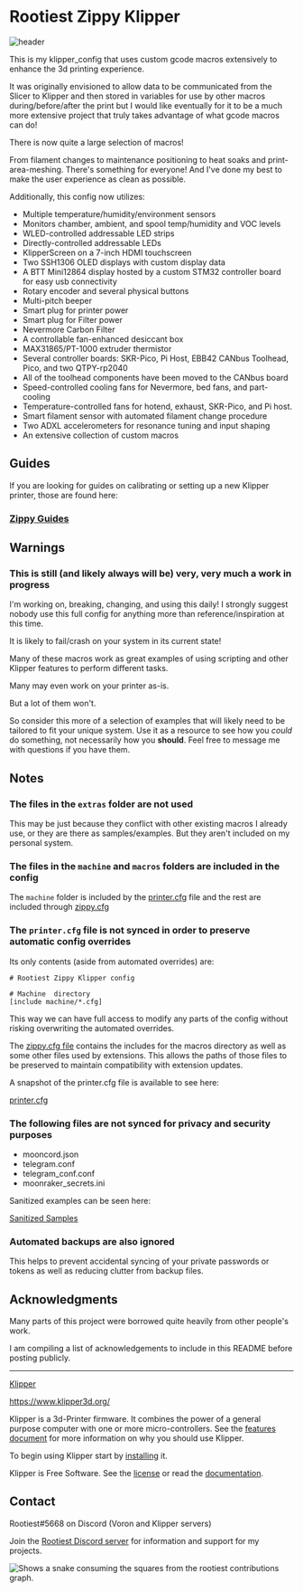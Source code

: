 <!--
 Copyright (C) 2022 Chris Laprade (chris@rootiest.com)

 This file is part of zippy_config.

 zippy_config is free software: you can redistribute it and/or modify
 it under the terms of the GNU General Public License as published by
 the Free Software Foundation, either version 3 of the License, or
 (at your option) any later version.

 zippy_config is distributed in the hope that it will be useful,
 but WITHOUT ANY WARRANTY; without even the implied warranty of
 MERCHANTABILITY or FITNESS FOR A PARTICULAR PURPOSE.  See the
 GNU General Public License for more details.

 You should have received a copy of the GNU General Public License
 along with zippy_config.  If not, see <http://www.gnu.org/licenses/>.
-->

# Rootiest Zippy Klipper

![header](guides/resources/pretty_header.png)

This is my klipper_config that uses custom gcode macros extensively to enhance the 3d printing experience.

It was originally envisioned to allow data to be communicated from the Slicer to Klipper and then stored in variables for use by other macros during/before/after the print but I would like eventually for it to be a much more extensive project that truly takes advantage of what gcode macros can do!

There is now quite a large selection of macros!

From filament changes to maintenance positioning to heat soaks and print-area-meshing. There's something for everyone! And I've done my best to make the user experience as clean as possible.

Additionally, this config now utilizes:

- Multiple temperature/humidity/environment sensors
- Monitors chamber, ambient, and spool temp/humidity and VOC levels
- WLED-controlled addressable LED strips
- Directly-controlled addressable LEDs
- KlipperScreen on a 7-inch HDMI touchscreen
- Two SSH1306 OLED displays with custom display data
- A BTT Mini12864 display hosted by a custom STM32 controller board for easy usb connectivity
- Rotary encoder and several physical buttons
- Multi-pitch beeper
- Smart plug for printer power
- Smart plug for Filter power
- Nevermore Carbon Filter
- A controllable fan-enhanced desiccant box
- MAX31865/PT-1000 extruder thermistor
- Several controller boards: SKR-Pico, Pi Host, EBB42 CANbus Toolhead, Pico, and two QTPY-rp2040
- All of the toolhead components have been moved to the CANbus board
- Speed-controlled cooling fans for Nevermore, bed fans, and part-cooling
- Temperature-controlled fans for hotend, exhaust, SKR-Pico, and Pi host.
- Smart filament sensor with automated filament change procedure
- Two ADXL accelerometers for resonance tuning and input shaping
- An extensive collection of custom macros

## Guides

If you are looking for guides on calibrating or setting up a new Klipper printer, those are found here:

### [Zippy Guides](https://github.com/rootiest/zippy_guides)

## Warnings

### This is still (and likely always will be) very, very much a work in progress

I'm working on, breaking, changing, and using this daily! I strongly suggest nobody use this full config for anything more than reference/inspiration at this time.

It is likely to fail/crash on your system in its current state!

Many of these macros work as great examples of using scripting and other Klipper features to perform different tasks.

Many may even work on your printer as-is.

But a lot of them won't.

So consider this more of a selection of examples that will likely need to be tailored to fit your unique system. Use it as a resource to see how you _could_ do something, not necessarily how you **should**. Feel free to message me with questions if you have them.

## Notes

### The files in the `extras` folder are **not used**

This may be just because they conflict with other existing macros I already use, or they are there as samples/examples. But they aren't included on my personal system.

### The files in the `machine` and `macros` folders are included in the config

The `machine` folder is included by the [printer.cfg](extras/samples/printer.cfg) file and the rest are included through [zippy.cfg](machine/zippy.cfg)

### The `printer.cfg` file is not synced in order to preserve automatic config overrides

Its only contents (aside from automated overrides) are:

    # Rootiest Zippy Klipper config

    # Machine  directory
    [include machine/*.cfg]

This way we can have full access to modify any parts of the config without risking overwriting the automated overrides.

The [zippy.cfg file](machine/zippy.cfg) contains the includes for the macros directory as well as some other files used by extensions. This allows the paths of those files to be preserved to maintain compatibility with extension updates.

A snapshot of the printer.cfg file is available to see here:

[printer.cfg](extras/samples/printer.cfg)

### The following files are not synced for privacy and security purposes

- mooncord.json
- telegram.conf
- telegram_conf.conf
- moonraker_secrets.ini

Sanitized examples can be seen here:

[Sanitized Samples](extras/samples/README)

### Automated backups are also ignored

This helps to prevent accidental syncing of your private passwords or tokens as well as reducing clutter from backup files.

## Acknowledgments

Many parts of this project were borrowed quite heavily from other people's work.

I am compiling a list of acknowledgements to include in this README before posting publicly.

---

[Klipper](https://www.klipper3d.org/)

<https://www.klipper3d.org/>

Klipper is a 3d-Printer firmware. It combines the power of a general
purpose computer with one or more micro-controllers. See the
[features document](https://www.klipper3d.org/Features.html) for more
information on why you should use Klipper.

To begin using Klipper start by
[installing](https://www.klipper3d.org/Installation.html) it.

Klipper is Free Software. See the [license](LICENSE) or read the
[documentation](https://www.klipper3d.org/Overview.html).

## Contact

Rootiest#5668 on Discord (Voron and Klipper servers)

Join the [Rootiest Discord server](https://discord.gg/AYjVSvrVF2) for information and support for my projects.

<picture>
  <source media="(prefers-color-scheme: dark)" srcset="https://raw.githubusercontent.com/rootiest/zippy_guides/main/resources/github-snake-dark.svg">
  <source media="(prefers-color-scheme: light)" srcset="https://raw.githubusercontent.com/rootiest/zippy_guides/main/resources/github-snake.svg">
  <img alt="Shows a snake consuming the squares from the rootiest contributions graph." src="https://raw.githubusercontent.com/rootiest/zippy_guides/main/resources/github-snake.svg">
</picture>
